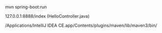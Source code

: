 mvn spring-boot:run

127.0.0.1:8888/index (HelloController.java)

/Applications/IntelliJ IDEA CE.app/Contents/plugins/maven/lib/maven3/bin/